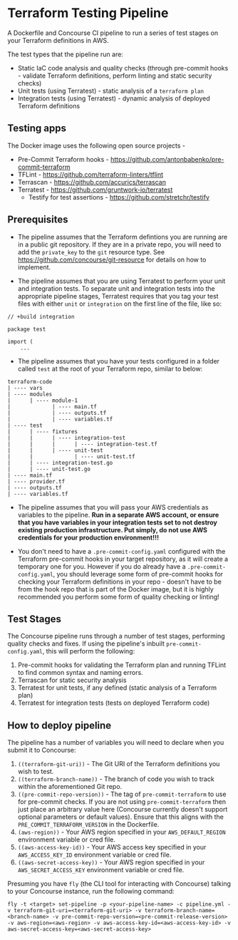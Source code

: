 # Terraform Testing Pipeline

A Dockerfile and Concourse CI pipeline to run a series of test stages on your Terraform definitions in AWS.

The test types that the pipeline run are:
- Static IaC code analysis and quality checks (through pre-commit hooks - validate Terraform definitions, perform linting and static security checks)
- Unit tests (using Terratest) - static analysis of a `terraform plan`
- Integration tests (using Terratest) - dynamic analysis of deployed Terraform definitions

## Testing apps

The Docker image uses the following open source projects -

- Pre-Commit Terraform hooks - https://github.com/antonbabenko/pre-commit-terraform
- TFLint - https://github.com/terraform-linters/tflint
- Terrascan - https://github.com/accurics/terrascan
- Terratest - https://github.com/gruntwork-io/terratest
  - Testify for test assertions - https://github.com/stretchr/testify

## Prerequisites

- The pipeline assumes that the Terraform defintions you are running are in a public git repository. If they are in a private repo, you will need to add the `private_key` to the `git` resource type. See https://github.com/concourse/git-resource for details on how to implement.

- The pipeline assumes that you are using Terratest to perform your unit and integration tests. To separate unit and integration tests into the appropriate pipeline stages, Terratest requires that you tag your test files with either `unit` or `integration` on the first line of the file, like so:

```
// +build integration

package test

import (
    ...
```

- The pipeline assumes that you have your tests configured in a folder called `test` at the root of your Terraform repo, similar to below:

```
terraform-code
| ---- vars
| ---- modules
|      | ---- module-1
|             | ---- main.tf
|             | ---- outputs.tf
|             | ---- variables.tf
| ---- test
|      | ---- fixtures
|      |      | ---- integration-test
|      |      |      | ---- integration-test.tf
|      |      | ---- unit-test
|      |             | ---- unit-test.tf
|      | ---- integration-test.go
|      | ---- unit-test.go
| ---- main.tf
| ---- provider.tf
| ---- outputs.tf
| ---- variables.tf
```

- The pipeline assumes that you will pass your AWS credentials as variables to the pipeline. **Run in a separate AWS account, or ensure that you have variables in your integration tests set to not destroy existing production infrastructure. Put simply, do not use AWS credentials for your production environment!!!**

- You don't need to have a `.pre-commit-config.yaml` configured with the Terraform pre-commit hooks in your target repository, as it will create a temporary one for you. However if you do already have a `.pre-commit-config.yaml`, you should leverage some form of pre-commit hooks for checking your Terraform definitions in your repo - doesn't have to be from the hook repo that is part of the Docker image, but it is highly recommended you perform some form of quality checking or linting!

## Test Stages

The Concourse pipeline runs through a number of test stages, performing quality checks and fixes. If using the pipeline's inbuilt `pre-commit-config.yaml`, this will perform the following:

1) Pre-commit hooks for validating the Terraform plan and running TFLint to find common syntax and naming errors.
2) Terrascan for static security analysis
3) Terratest for unit tests, if any defined (static analysis of a Terraform plan)
4) Terratest for integration tests (tests on deployed Terraform code)

## How to deploy pipeline

The pipeline has a number of variables you will need to declare when you submit it to Concourse:
1) `((terraform-git-uri))` - The Git URI of the Terraform definitions you wish to test.
2) `((terraform-branch-name))` - The branch of code you wish to track within the aforementioned Git repo.
3) `((pre-commit-repo-version))` - The tag of `pre-commit-terraform` to use for pre-commit checks. If you are not using `pre-commit-terraform` then just place an arbitrary value here (Concourse currently doesn't support optional parameters or default values). Ensure that this aligns with the `PRE_COMMIT_TERRAFORM_VERSION` in the Dockerfile.
4) `(aws-region))` - Your AWS region specified in your `AWS_DEFAULT_REGION` environment variable or cred file.
5) `((aws-access-key-id))` - Your AWS access key specified in your `AWS_ACCESS_KEY_ID` environment variable or cred file.
6) `((aws-secret-access-key))` - Your AWS region specified in your `AWS_SECRET_ACCESS_KEY` environment variable or cred file.

Presuming you have `fly` (the CLI tool for interacting with Concourse) talking to your Concourse instance, run the following command:
```
fly -t <target> set-pipeline -p <your-pipeline-name> -c pipeline.yml -v terraform-git-uri=<terraform-git-uri> -v terraform-branch-name=<branch-name> -v pre-commit-repo-version=<pre-commit-release-version> -v aws-region=<aws-region> -v aws-access-key-id=<aws-access-key-id> -v aws-secret-access-key=<aws-secret-access-key>
```
